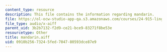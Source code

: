 ```yaml
---
content_type: resource
description: This file contains the information regarding mandarin.
file: https://ol-ocw-studio-app-qa.s3.amazonaws.com/courses/24-915-linguistic-phonetics-fall-2015/0910b25673245fed704780593dce87e9_mandarin.aiff
file_type: audio/x-aiff
parent_uid: 3b2b7132-f2d9-ce21-bce9-83271f8be53e
resourcetype: Other
title: mandarin.aiff
uid: 0910b256-7324-5fed-7047-80593dce87e9
---
```

